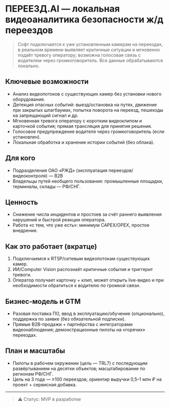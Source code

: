 # ПЕРЕЕЗД.AI — локальная видеоаналитика безопасности ж/д переездов

> Софт подключается к уже установленным камерам на переездах, в реальном времени выявляет критичные ситуации и мгновенно подаёт тревогу оператору; возможна голосовая связь с водителем через громкоговоритель. Все данные обрабатываются локально.

## Ключевые возможности
- Анализ видеопотоков с существующих камер без установки нового оборудования.
- Детекция опасных событий: выезд/остановка на путях, движение при закрытых шлагбаумах, попытка поворота на переезд, пешеходы на запрещающий сигнал и др.
- Мгновенная тревога оператору с коротким видеоклипом и карточкой события; прямая трансляция для принятия решения. 
- Голосовое предупреждение водителя через громкоговоритель (если установлен).
- Локальная обработка и хранение истории событий (без облака).

## Для кого
- Подразделения ОАО «РЖД» (эксплуатация переездов/видеоконтроля) — B2B
- Владельцы путей необщего пользования: промышленные площадки, терминалы, склады — РФ/СНГ.

## Ценность
- Снижение числа инцидентов и простоев за счёт раннего выявления нарушений и быстрой реакции оператора. 
- Работа «с тем, что уже есть»: минимум CAPEX/OPEX, простое внедрение.

## Как это работает (вкратце)
1. Подключаемся к RTSP/сетевым видеопотокам существующих камер.
2. ИИ/Computer Vision распознаёт критичные события и триггерит тревоги. 
3. Оператор получает карточку + клип, может открыть live-видео и при необходимости обратиться к водителю по громкой связи.

## Бизнес-модель и GTM
- Разовая поставка ПО, ввод в эксплуатацию/обучение (опционально), поддержка по заявке (без обязательной подписки). 
- Прямые B2B-продажи + партнёрства с интеграторами видеонаблюдения; демонстрационные пилоты на «горячих» переездах.

## План и масштабы
- Пилоты в рабочем окружении (цель — TRL7) с последующим развёртыванием на десятки объектов; масштабирование по регионам РФ/СНГ.
- Цель на 3 года — ≥100 переездов; ориентир выручки 0,5–1 млн ₽ на проект + сервисная добавка.

---

> ⚠️ Статус: MVP в разработке
